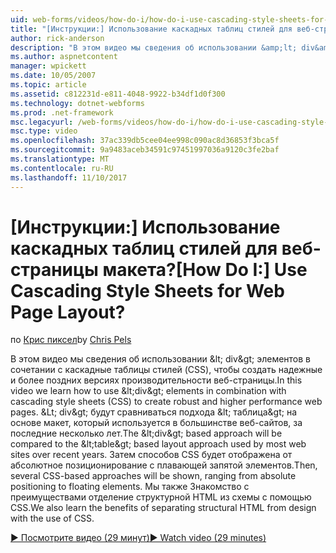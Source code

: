 ```yaml
---
uid: web-forms/videos/how-do-i/how-do-i-use-cascading-style-sheets-for-web-page-layout
title: "[Инструкции:] Использование каскадных таблиц стилей для веб-страницы макета? | Документы Майкрософт"
author: rick-anderson
description: "В этом видео мы сведения об использовании &amp;lt; div&amp;gt; элементов в сочетании с каскадные таблицы стилей (CSS) для создания надежной и более поздних версиях производительности веб-p..."
ms.author: aspnetcontent
manager: wpickett
ms.date: 10/05/2007
ms.topic: article
ms.assetid: c812231d-e811-4048-9922-b34df1d0f300
ms.technology: dotnet-webforms
ms.prod: .net-framework
msc.legacyurl: /web-forms/videos/how-do-i/how-do-i-use-cascading-style-sheets-for-web-page-layout
msc.type: video
ms.openlocfilehash: 37ac339db5cee04ee998c090ac8d36853f3bca5f
ms.sourcegitcommit: 9a9483aceb34591c97451997036a9120c3fe2baf
ms.translationtype: MT
ms.contentlocale: ru-RU
ms.lasthandoff: 11/10/2017
---
```

<a name="how-do-i-use-cascading-style-sheets-for-web-page-layout"></a><span data-ttu-id="850a7-104">[Инструкции:] Использование каскадных таблиц стилей для веб-страницы макета?</span><span class="sxs-lookup"><span data-stu-id="850a7-104">[How Do I:] Use Cascading Style Sheets for Web Page Layout?</span></span>
====================
<span data-ttu-id="850a7-105">по [Крис пиксел](https://twitter.com/chrispels)</span><span class="sxs-lookup"><span data-stu-id="850a7-105">by [Chris Pels](https://twitter.com/chrispels)</span></span>

<span data-ttu-id="850a7-106">В этом видео мы сведения об использовании &amp;lt; div&amp;gt; элементов в сочетании с каскадные таблицы стилей (CSS), чтобы создать надежные и более поздних версиях производительности веб-страницы.</span><span class="sxs-lookup"><span data-stu-id="850a7-106">In this video we learn how to use &amp;lt;div&amp;gt; elements in combination with cascading style sheets (CSS) to create robust and higher performance web pages.</span></span> <span data-ttu-id="850a7-107">&amp;Lt; div&amp;gt; будут сравниваться подхода &amp;lt; таблица&amp;gt; на основе макет, который используется в большинстве веб-сайтов, за последние несколько лет.</span><span class="sxs-lookup"><span data-stu-id="850a7-107">The &amp;lt;div&amp;gt; based approach will be compared to the &amp;lt;table&amp;gt; based layout approach used by most web sites over recent years.</span></span> <span data-ttu-id="850a7-108">Затем способов CSS будет отображена от абсолютное позиционирование с плавающей запятой элементов.</span><span class="sxs-lookup"><span data-stu-id="850a7-108">Then, several CSS-based approaches will be shown, ranging from absolute positioning to floating elements.</span></span> <span data-ttu-id="850a7-109">Мы также Знакомство с преимуществами отделение структурной HTML из схемы с помощью CSS.</span><span class="sxs-lookup"><span data-stu-id="850a7-109">We also learn the benefits of separating structural HTML from design with the use of CSS.</span></span>

[<span data-ttu-id="850a7-110">&#9654; Посмотрите видео (29 минут)</span><span class="sxs-lookup"><span data-stu-id="850a7-110">&#9654; Watch video (29 minutes)</span></span>](https://channel9.msdn.com/Blogs/ASP-NET-Site-Videos/how-do-i-use-cascading-style-sheets-for-web-page-layout)

